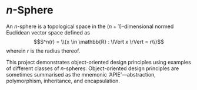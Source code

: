 # $n$-Sphere

An $n$-sphere is a topological space in the $(n + 1)$-dimensional normed
Euclidean vector space defined as
$$S^n(r) = \\{x \in \mathbb{R} : \lVert x \rVert = r\\}$$
wherein $r$ is the radius thereof.

This project demonstrates object-oriented design principles using examples of
different classes of $n$-spheres. Object-oriented design principles are
sometimes summarised as the mnemonic &lsquo;APIE&rsquo;&#8212;abstraction,
polymorphism, inheritance, and encapsulation.